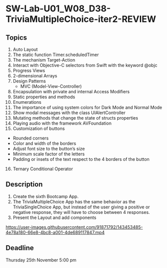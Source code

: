 # SW-Lab-U01_W08_D38-TriviaMultipleChoice-iter2-REVIEW

## Topics
1. Auto Layout
2. The static function Timer.scheduledTimer
3. The mechanism Target-Action
4. Interact with Objective-C selectors from Swift with the keyword @objc
5. Progress Views
6. 2-dimensional Arrays
7. Design Patterns
    * MVC (Model-View-Controller)
8. Encapsulation with private and internal Access Modifiers
9. Static properties and methods
10. Enumerations
11. The importance of using system colors for Dark Mode and Normal Mode
12. Show modal messages with the class UIAlertController
13. Mutating methods that change the state of structs properties
14. Playing audio with the framework AVFoundation
15. Customization of buttons
* Rounded corners
* Color and width of the borders
* Adjust font size to the button’s size
* Minimum scale factor of the letters
* Padding or insets of the text respect to the 4 borders of the button
16. Ternary Conditional Operator

## Description
1. Create the sixth Bootcamp App.
2. The TriviaMultipleChoice App has the same behavior as the TriviaSingleChoice App, but instead of the user giving a positive or negative response, they will have to choose between 4 responses.
3. Present the Layout and add components




https://user-images.githubusercontent.com/91871792/143453485-4e78a180-66e8-4bc8-a001-4de689117847.mp4




## Deadline
Thursday 25th November 5:00 pm
